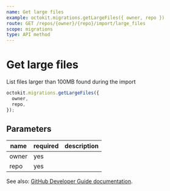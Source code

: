 ```yaml
---
name: Get large files
example: octokit.migrations.getLargeFiles({ owner, repo })
route: GET /repos/{owner}/{repo}/import/large_files
scope: migrations
type: API method
---
```


# Get large files

List files larger than 100MB found during the import

```js
octokit.migrations.getLargeFiles({
  owner,
  repo,
});
```

## Parameters

<table>
  <thead>
    <tr>
      <th>name</th>
      <th>required</th>
      <th>description</th>
    </tr>
  </thead>
  <tbody>
    <tr><td>owner</td><td>yes</td><td>

</td></tr>
<tr><td>repo</td><td>yes</td><td>

</td></tr>
  </tbody>
</table>

See also: [GitHub Developer Guide documentation](https://docs.github.com/rest/reference/migrations#get-large-files).
